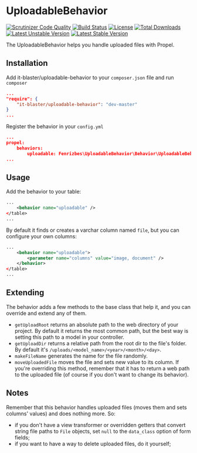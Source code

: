 # UploadableBehavior

[![Scrutinizer Code Quality](https://scrutinizer-ci.com/g/it-blaster/uploadable-behavior/badges/quality-score.png?b=master)](https://scrutinizer-ci.com/g/it-blaster/uploadable-behavior/?branch=master) [![Build Status](https://scrutinizer-ci.com/g/it-blaster/uploadable-behavior/badges/build.png?b=master)](https://scrutinizer-ci.com/g/it-blaster/uploadable-behavior/build-status/master) [![License](https://poser.pugx.org/it-blaster/uploadable-behavior/license.svg)](https://packagist.org/packages/it-blaster/uploadable-behavior) [![Total Downloads](https://poser.pugx.org/it-blaster/uploadable-behavior/downloads)](https://packagist.org/packages/it-blaster/uploadable-behavior) [![Latest Unstable Version](https://poser.pugx.org/it-blaster/uploadable-behavior/v/unstable.svg)](https://packagist.org/packages/it-blaster/uploadable-behavior) [![Latest Stable Version](https://poser.pugx.org/it-blaster/uploadable-behavior/v/stable.svg)](https://packagist.org/packages/it-blaster/uploadable-behavior)

The UploadableBehavior helps you handle uploaded files with Propel.

## Installation

Add it-blaster/uploadable-behavior to your `composer.json` file and run `composer`

```json
...
"require": {
    "it-blaster/uploadable-behavior": "dev-master"
}
...
```

Register the behavior in your `config.yml`

```json
...
propel:
    behaviors:
        uploadable: Fenrizbes\UploadableBehavior\Behavior\UploadableBehavior
...
```

## Usage

Add the behavior to your table:

```xml
...
    <behavior name="uploadable" />
</table>
...
```

By default it finds or creates a varchar column named `file`, but you can configure your own columns:

```xml
...
    <behavior name="uploadable">
        <parameter name="columns" value="image, document" />
    </behavior>
</table>
...
```

## Extending

The behavior adds a few methods to the base class that help it, and you can override and extend any of them.
- `getUploadRoot` returns an absolute path to the web directory of your project. By default it returns the most
common path, but the best way is setting this path to a model in your controller.
- `getUploadDir` returns a relative path from the root dir to the file's folder. By default it's
`/uploads/<model_name>/<year>/<month>/<day>`.
- `makeFileName` generates the name for the file randomly.
- `moveUploadedFile` moves the file and sets new value to its column. If you're overriding this method, remember
that it has to return a web path to the uploaded file (of course if you don't want to change its behavior).

## Notes

Remember that this behavior handles uploaded files (moves them and sets columns' values) and does nothing more.
So:
- if you don't have a view transformer or overridden getters that convert string file paths to `File` objects,
set `null` to the `data_class` option of form fields;
- if you want to have a way to delete uploaded files, do it yourself;
